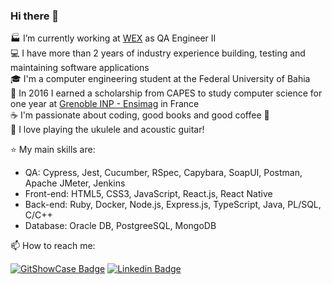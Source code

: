 ### Hi there 👋

🏭 I’m currently working at [WEX](https://www.wexinc.com/) as QA Engineer II  
💻 I have more than 2 years of industry experience building, testing and maintaining software applications  
🎓 I'm a computer engineering student at the Federal University of Bahia  
🥐 In 2016 I earned a scholarship from CAPES to study computer science for one year at [Grenoble INP - Ensimag](https://ensimag.grenoble-inp.fr/) in France  
☕ I'm passionate about coding, good books and good coffee 💖  
🎸 I love playing the ukulele and acoustic guitar!  

⭐ My main skills are:
- QA: Cypress, Jest, Cucumber, RSpec, Capybara, SoapUI, Postman, Apache JMeter, Jenkins
- Front-end: HTML5, CSS3, JavaScript, React.js, React Native  
- Back-end: Ruby, Docker, Node.js, Express.js, TypeScript, Java, PL/SQL, C/C++  
- Database: Oracle DB, PostgreeSQL, MongoDB  
  
📫 How to reach me:  

[![GitShowCase Badge](https://img.shields.io/badge/GitShowCase-100000?style=for-the-badge&logo=github&logoColor=white)](https://www.gitshowcase.com/matheus-beck)
[![Linkedin Badge](https://img.shields.io/badge/LinkedIn-0077B5?style=for-the-badge&logo=linkedin&logoColor=white)](https://www.linkedin.com/in/matheus-beck/)
